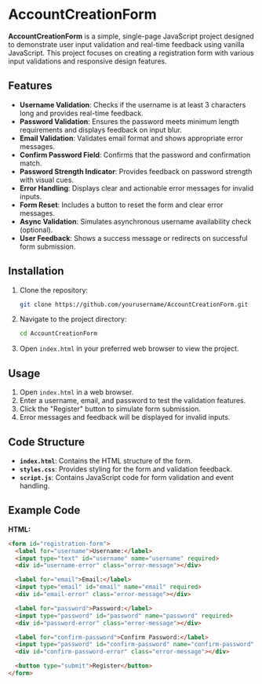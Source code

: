 # AccountCreationForm

**AccountCreationForm** is a simple, single-page JavaScript project designed to demonstrate user input validation and real-time feedback using vanilla JavaScript. This project focuses on creating a registration form with various input validations and responsive design features.

## Features

- **Username Validation**: Checks if the username is at least 3 characters long and provides real-time feedback.
- **Password Validation**: Ensures the password meets minimum length requirements and displays feedback on input blur.
- **Email Validation**: Validates email format and shows appropriate error messages.
- **Confirm Password Field**: Confirms that the password and confirmation match.
- **Password Strength Indicator**: Provides feedback on password strength with visual cues.
- **Error Handling**: Displays clear and actionable error messages for invalid inputs.
- **Form Reset**: Includes a button to reset the form and clear error messages.
- **Async Validation**: Simulates asynchronous username availability check (optional).
- **User Feedback**: Shows a success message or redirects on successful form submission.

## Installation

1. Clone the repository:
    ```bash
    git clone https://github.com/yourusername/AccountCreationForm.git
    ```

2. Navigate to the project directory:
    ```bash
    cd AccountCreationForm
    ```

3. Open `index.html` in your preferred web browser to view the project.

## Usage

1. Open `index.html` in a web browser.
2. Enter a username, email, and password to test the validation features.
3. Click the "Register" button to simulate form submission.
4. Error messages and feedback will be displayed for invalid inputs.

## Code Structure

- **`index.html`**: Contains the HTML structure of the form.
- **`styles.css`**: Provides styling for the form and validation feedback.
- **`script.js`**: Contains JavaScript code for form validation and event handling.

## Example Code

**HTML:**
```html
<form id="registration-form">
  <label for="username">Username:</label>
  <input type="text" id="username" name="username" required>
  <div id="username-error" class="error-message"></div>

  <label for="email">Email:</label>
  <input type="email" id="email" name="email" required>
  <div id="email-error" class="error-message"></div>

  <label for="password">Password:</label>
  <input type="password" id="password" name="password" required>
  <div id="password-error" class="error-message"></div>

  <label for="confirm-password">Confirm Password:</label>
  <input type="password" id="confirm-password" name="confirm-password" required>
  <div id="confirm-password-error" class="error-message"></div>

  <button type="submit">Register</button>
</form>
